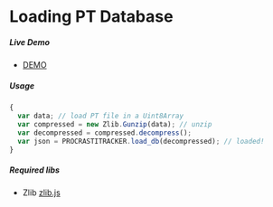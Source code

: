Loading PT Database
===================
##### Live Demo

 - [DEMO](https://easz.github.io/procrastitracker/tools/js/demo.html)

##### Usage

```js
{
  var data; // load PT file in a Uint8Array
  var compressed = new Zlib.Gunzip(data); // unzip
  var decompressed = compressed.decompress();
  var json = PROCRASTITRACKER.load_db(decompressed); // loaded!
}
```

##### Required libs

  - Zlib [zlib.js](https://github.com/imaya/zlib.js/)
